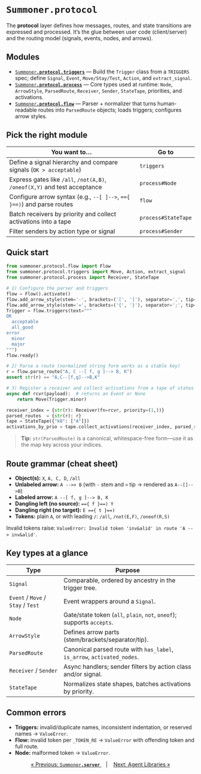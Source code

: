 # <code style="background: transparent;">Summoner<b>.protocol</b></code>

The **protocol** layer defines how messages, routes, and state transitions are expressed and processed. It’s the glue between user code (client/server) and the routing model (signals, events, nodes, and arrows).

## Modules

- [<code style="background: transparent;">Summoner<b>.protocol.triggers</b></code>](./proto/triggers.md) — Build the `Trigger` class from a `TRIGGERS` spec; define `Signal`, `Event`, `Move/Stay/Test`, `Action`, and `extract_signal`.
- [<code style="background: transparent;">Summoner<b>.protocol.process</b></code>](./proto/process.md) — Core types used at runtime: `Node`, `ArrowStyle`, `ParsedRoute`, `Receiver`, `Sender`, `StateTape`, priorities, and activations.
- [<code style="background: transparent;">Summoner<b>.protocol.flow</b></code>](./proto/flow.md) — Parser + normalizer that turns human-readable routes into `ParsedRoute` objects; loads triggers; configures arrow styles.

## Pick the right module

| You want to… | Go to |
|---|---|
| Define a signal hierarchy and compare signals (`OK > acceptable`) | `triggers` |
| Express gates like `/all`, `/not(A,B)`, `/oneof(X,Y)` and test acceptance | `process#Node` |
| Configure arrow syntax (e.g., `--[ ]-->`, `=={ }==)`) and parse routes | `flow` |
| Batch receivers by priority and collect activations into a tape | `process#StateTape` |
| Filter senders by action type or signal | `process#Sender` |

## Quick start

```python
from summoner.protocol.flow import Flow
from summoner.protocol.triggers import Move, Action, extract_signal
from summoner.protocol.process import Receiver, StateTape

# 1) Configure the parser and triggers
flow = Flow().activate()
flow.add_arrow_style(stem='-', brackets=('[', ']'), separator=',', tip='>')
flow.add_arrow_style(stem='=', brackets=('{', '}'), separator=';', tip=')')
Trigger = flow.triggers(text="""
OK
  acceptable
  all_good
error
  minor
  major
""")
flow.ready()

# 2) Parse a route (normalized string form works as a stable key)
r = flow.parse_route("A, C --[ f, g ]--> B, K")
assert str(r) == "A,C--[f,g]-->B,K"

# 3) Register a receiver and collect activations from a tape of states
async def rcvr(payload):  # returns an Event or None
    return Move(Trigger.minor)

receiver_index = {str(r): Receiver(fn=rcvr, priority=(1,))}
parsed_routes  = {str(r): r}
tape = StateTape({"k0": ["A"]})
activations_by_prio = tape.collect_activations(receiver_index, parsed_routes)
````

> **Tip:** `str(ParsedRoute)` is a canonical, whitespace-free form—use it as the map key across your indices.

## Route grammar (cheat sheet)

* **Object(s):** `X`, `A, C, D`, `/all`
* **Unlabeled arrow:** `A -->> B` (with `-` stem and `>` tip → rendered as `A--[]-->B`)
* **Labeled arrow:** `A --[ f, g ]--> B, K`
* **Dangling left (no source):** `=={ f }==) Y`
* **Dangling right (no target):** `E =={ t }==)`
* **Tokens:** plain `A`, or with leading `/`: `/all`, `/not(E,F)`, `/oneof(R,S)`

Invalid tokens raise: `ValueError: Invalid token 'inv&alid' in route 'A --> inv&alid'`.

## Key types at a glance

| Type                               | Purpose                                                                 |
| ---------------------------------- | ----------------------------------------------------------------------- |
| `Signal`                           | Comparable, ordered by ancestry in the trigger tree.                    |
| `Event` / `Move` / `Stay` / `Test` | Event wrappers around a `Signal`.                                       |
| `Node`                             | Gate/state token (`all`, `plain`, `not`, `oneof`); supports `accepts`.  |
| `ArrowStyle`                       | Defines arrow parts (stem/brackets/separator/tip).                      |
| `ParsedRoute`                      | Canonical parsed route with `has_label`, `is_arrow`, `activated_nodes`. |
| `Receiver` / `Sender`              | Async handlers; sender filters by action class and/or signal.           |
| `StateTape`                        | Normalizes state shapes, batches activations by priority.               |

## Common errors

* **Triggers:** invalid/duplicate names, inconsistent indentation, or reserved names → `ValueError`.
* **Flow:** invalid token per `_TOKEN_RE` → `ValueError` with offending token and full route.
* **Node:** malformed token → `ValueError`.

<p align="center">
  <a href="server.md">&laquo; Previous: <code style="background: transparent;">Summoner<b>.server</b></code> </a> &nbsp;&nbsp;&nbsp;|&nbsp;&nbsp;&nbsp; <a href="../lib_agent/index.md">Next: Agent Libraries &raquo;</a>
</p>
